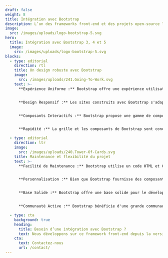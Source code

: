 ```yaml
---
draft: false
weight: 8
title: Intégration avec Bootstrap
description: L’un des frameworks front-end et des projets open-source les plus populaires au monde.
image:
  src: /images/uploads/logo-bootstrap-5.svg
hero:
  title: Intégration avec Bootstrap 3, 4 et 5
  image:
    src: /images/uploads/logo-bootstrap-5.svg
blocks:
  - type: editorial
    direction: rtl
    title: Un design robuste avec Bootstrap
    image:
      src: /images/uploads/241.Going-To-Work.svg
    text: >-
      **Expérience Uniforme :** Bootstrap offre une expérience utilisateur cohérente sur différents appareils et navigateurs, garantissant que les visiteurs reçoivent un contenu bien affiché, qu'ils consultent le site depuis un ordinateur de bureau, une tablette ou un smartphone.


      **Design Responsif :** Les sites construits avec Bootstrap s'adaptent automatiquement à la taille de l'écran, offrant une navigation fluide et une lisibilité optimale sur tous les appareils, ce qui améliore l'accessibilité et la satisfaction de l'utilisateur.


      **Composants Interactifs :** Bootstrap propose une gamme de composants interactifs prêts à l'emploi, tels que des menus déroulants, des modales, des carrousels, etc., ce qui rend la navigation et l'interaction sur le site plus conviviales.


      **Rapidité :** La grille et les composants de Bootstrap sont conçus pour être légers, ce qui accélère le temps de chargement des pages et améliore l'expérience de navigation.

  - type: editorial
    direction: ltr
    image:
      src: /images/uploads/240.Tower-Of-Cards.svg
    title: Maintenance et flexibilité du projet
    text: >-
      **Facilité de Maintenance :** Bootstrap utilise un code HTML et CSS bien structuré, ce qui facilite la maintenance du site. Les développeurs peuvent rapidement repérer et corriger les problèmes, ajouter de nouvelles fonctionnalités et effectuer des mises à jour.


      **Personnalisation :** Bien que Bootstrap fournisse des composants prêts à l'emploi, il est également hautement personnalisable. Les développeurs peuvent ajuster le design, les couleurs et les fonctionnalités pour répondre aux besoins spécifiques du projet.


      **Base Solide :** Bootstrap offre une base solide pour le développement, ce qui signifie que les projets construits avec Bootstrap sont souvent plus stables et moins sujets à des erreurs inattendues.


      **Communauté Active :** Bootstrap bénéficie d'une grande communauté d'utilisateurs et de développeurs, ce qui signifie que vous pouvez trouver des ressources, des astuces et des solutions pour résoudre des problèmes spécifiques liés à Bootstrap, et cela contribue à la maintenance efficace du projet.

  - type: cta
    background: true
    heading:
      title: Besoin d’une intégration avec Bootstrap ?
      text: Nous développons sur ce framework front-end depuis la version 3
    cta:
      text: Contactez-nous
      url: /contact/
---
```


